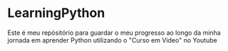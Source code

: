 # LearningPython

Este é meu repósitório para guardar o meu progresso ao longo da minha jornada em aprender Python utilizando o "Curso em Video" no Youtube
